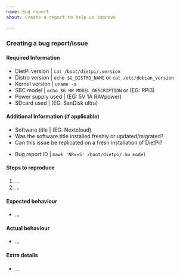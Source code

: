 ```yaml
---
name: Bug report
about: Create a report to help us improve

---
```


### Creating a bug report/issue

#### Required Information
- DietPi version | `cat /boot/dietpi/.version`
- Distro version | `echo $G_DISTRO_NAME` or `cat /etc/debian_version`
- Kernel version | `uname -a`
- SBC model | `echo $G_HW_MODEL_DESCRIPTION` or (EG: RPi3)
- Power supply used | (EG: 5V 1A RAVpower)
- SDcard used | (EG: SanDisk ultra)

#### Additional Information (if applicable)
- Software title | (EG: Nextcloud)
- Was the software title installed freshly or updated/migrated?
- Can this issue be replicated on a fresh installation of DietPi?
<!-- If you sent a "dietpi-bugreport", please paste the ID here -->
- Bug report ID | `mawk 'NR==5' /boot/dietpi/.hw_model`

#### Steps to reproduce
<!-- Explain how to reproduce the issue -->
1. ...
2. ...

#### Expected behaviour
<!-- What SHOULD be happening? -->
- ...

#### Actual behaviour
<!-- What IS happening? -->
- ...

#### Extra details
<!-- Please post any extra details that might help solve the issue -->
- ...
